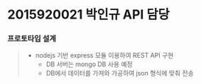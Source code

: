 # 2015920021 박인규 API 담당

### 프로토타입 설계
>   * nodejs 기반 express 모듈 이용하여 REST API 구현
>       - DB 서버는 mongo DB 사용 예정
>       - DB에서 데이터를 가져와 가공하여 json 형식에 맞춰 전송

